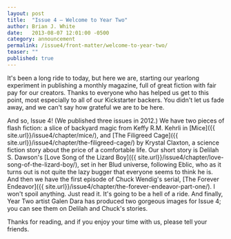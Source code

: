 ```yaml
---
layout: post
title:  "Issue 4 — Welcome to Year Two"
author: Brian J. White
date:   2013-08-07 12:01:00 -0500
category: announcement
permalink: /issue4/front-matter/welcome-to-year-two/
teaser: ""
published: true
---
```


It's been a long ride to today, but here we are, starting our yearlong experiment in publishing a monthly magazine, full of great fiction with fair pay for our creators. Thanks to everyone who has helped us get to this point, most especially to all of our Kickstarter backers. You didn't let us fade away, and we can't say how grateful we are to be here.

And so, Issue 4! (We published three issues in 2012.) We have two pieces of flash fiction: a slice of backyard magic from Keffy R.M. Kehrli in [Mice]({{ site.url}}/issue4/chapter/mice/), and [The Filigreed Cage]({{ site.url}}/issue4/chapter/the-filigreed-cage/) by Krystal Claxton, a science fiction story about the price of a comfortable life. Our short story is Delilah S. Dawson's [Love Song of the Lizard Boy]({{ site.url}}/issue4/chapter/love-song-of-the-lizard-boy/), set in her Blud universe, following Eblic, who as it turns out is not quite the lazy bugger that everyone seems to think he is. And then we have the first episode of Chuck Wendig's serial, [The Forever Endeavor]({{ site.url}}/issue4/chapter/the-forever-endeavor-part-one/). I won't spoil anything. Just read it. It's going to be a hell of a ride. And finally, Year Two artist Galen Dara has produced two gorgeous images for Issue 4; you can see them on Delilah and Chuck's stories.

Thanks for reading, and if you enjoy your time with us, please tell your friends.
